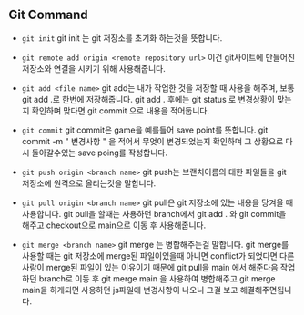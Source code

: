 ## Git Command

- `git init`
  git init 는 git 저장소를 초기화 하는것을 뜻합니다.

- `git remote add origin <remote repository url>`
  이건 git사이트에 만들어진 저장소와 연결을 시키기 위해 사용해줍니다.

- `git add <file name>`
  git add는 내가 작업한 것을 저장할 때 사용을 해주며, 보통 git add .로 한번에 저장해줍니다.
  git add . 후에는 git status 로 변경상황이 맞는지 확인하며 맞다면 git commit 으로 내용을 적어둡니다.

- `git commit`
  git commit은 game을 예를들어 save point를 뜻합니다.
  git commit -m " 변경사항 " 을 적어서 무엇이 변경되었는지 확인하며 그 상황으로 다시 돌아갈수있는 save poing를 작성합니다.

- `git push origin <branch name>`
  git push는 브랜치이름의 대한 파일들을 git 저장소에 원격으로 올리는것을 말합니다.

- `git pull origin <branch name>`
  git pull은 git 저장소에 있는 내용을 당겨올 때 사용합니다.
  git pull을 할때는 사용하던 branch에서 git add . 와 git commit을 해주고 checkout으로 main으로 이동 후 사용해줍니다.

- `git merge <branch name>`
  git merge 는 병합해주는걸 말합니다.
  git merge를 사용할 때는 git 저장소에 merge된 파일이있을때 아니면 conflict가 되었다면 다른사람이 merge된 파일이 있는 이유이기 때문에
  git pull을 main 에서 해준다음 작업하던 branch로 이동 후 git merge main 을 사용하여 병합해주고
  git merge main을 하게되면 사용하던 js파일에 변경사항이 나오니 그걸 보고 해결해주면됩니다.
